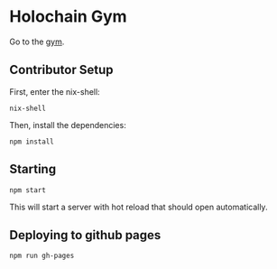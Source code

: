 # Holochain Gym

Go to the [gym](https://holochain-gym.github.io).

## Contributor Setup

First, enter the nix-shell:

```
nix-shell
```

Then, install the dependencies:

```
npm install
```

## Starting

```
npm start
```

This will start a server with hot reload that should open automatically.

## Deploying to github pages

```
npm run gh-pages
```